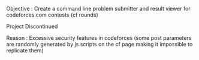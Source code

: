 Objective : Create a command line problem submitter and result viewer for codeforces.com contests (cf rounds)

Project Discontinued

Reason : Excessive security features in codeforces (some post parameters are randomly generated by js scripts on the cf page making it impossible to replicate them)

